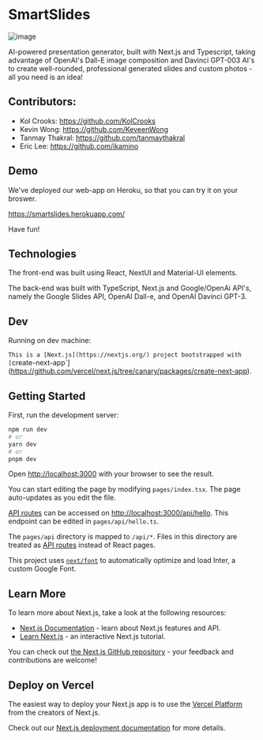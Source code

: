 # SmartSlides

![image](https://user-images.githubusercontent.com/67565283/213940628-6d885918-eded-4e07-bc1e-855f8a4a8f2b.png)

AI-powered presentation generator, built with Next.js and Typescript, taking advantage of OpenAI's Dall-E image composition and Davinci GPT-003 AI's to create well-rounded, professional generated slides and custom photos - all you need is an idea!

## Contributors: 
- Kol Crooks: https://github.com/KolCrooks
- Kevin Wong: https://github.com/KeveenWong
- Tanmay Thakral: https://github.com/tanmaythakral
- Eric Lee: https://github.com/ikamino

## Demo
We've deployed our web-app on Heroku, so that you can try it on your broswer.

https://smartslides.herokuapp.com/

Have fun!

## Technologies
The front-end was built using React, NextUI and Material-UI elements.

The back-end was built with TypeScript, Next.js and Google/OpenAi API's, namely the Google Slides API, OpenAI Dall-e, and OpenAI Davinci GPT-3. 

## Dev

Running on dev machine:

`This is a [Next.js](https://nextjs.org/) project bootstrapped with [`create-next-app`](https://github.com/vercel/next.js/tree/canary/packages/create-next-app).

## Getting Started

First, run the development server:

```bash
npm run dev
# or
yarn dev
# or
pnpm dev
```

Open [http://localhost:3000](http://localhost:3000) with your browser to see the result.

You can start editing the page by modifying `pages/index.tsx`. The page auto-updates as you edit the file.

[API routes](https://nextjs.org/docs/api-routes/introduction) can be accessed on [http://localhost:3000/api/hello](http://localhost:3000/api/hello). This endpoint can be edited in `pages/api/hello.ts`.

The `pages/api` directory is mapped to `/api/*`. Files in this directory are treated as [API routes](https://nextjs.org/docs/api-routes/introduction) instead of React pages.

This project uses [`next/font`](https://nextjs.org/docs/basic-features/font-optimization) to automatically optimize and load Inter, a custom Google Font.

## Learn More

To learn more about Next.js, take a look at the following resources:

- [Next.js Documentation](https://nextjs.org/docs) - learn about Next.js features and API.
- [Learn Next.js](https://nextjs.org/learn) - an interactive Next.js tutorial.

You can check out [the Next.js GitHub repository](https://github.com/vercel/next.js/) - your feedback and contributions are welcome!

## Deploy on Vercel

The easiest way to deploy your Next.js app is to use the [Vercel Platform](https://vercel.com/new?utm_medium=default-template&filter=next.js&utm_source=create-next-app&utm_campaign=create-next-app-readme) from the creators of Next.js.

Check out our [Next.js deployment documentation](https://nextjs.org/docs/deployment) for more details.


